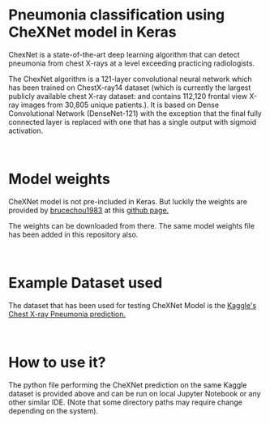 # Pneumonia classification using CheXNet model in Keras

ChexNet is a state-of-the-art deep learning algorithm that can detect pneumonia from chest X-rays at a level exceeding practicing radiologists.

The ChexNet algorithm is a 121-layer convolutional neural network which has been trained on ChestX-ray14 dataset (which is currently the largest publicly available chest X-ray dataset: and contains 112,120 frontal view X-ray images from 30,805 unique patients.). It is based on Dense Convolutional Network (DenseNet-121) with the exception that the final fully connected layer is replaced with one that has a single output with sigmoid activation.

<br />

# Model weights

CheXNet model is not pre-included in Keras. But luckily the weights are provided by <a href='https://github.com/brucechou1983'>brucechou1983</a> at this <a href='https://github.com/brucechou1983/CheXNet-Keras'>github page.</a>

The weights can be downloaded from there. The same model weights file has been added in this repository also.

<br />

# Example Dataset used

The dataset that has been used for testing CheXNet Model is the <a href='https://www.kaggle.com/datasets/paultimothymooney/chest-xray-pneumonia'>Kaggle's Chest X-ray Pneumonia prediction.</a>

<br />

# How to use it?

The python file performing the CheXNet prediction on the same Kaggle dataset is provided above and can be run on local Jupyter Notebook or any other similar IDE. 
(Note that some directory paths may require change depending on the system).

